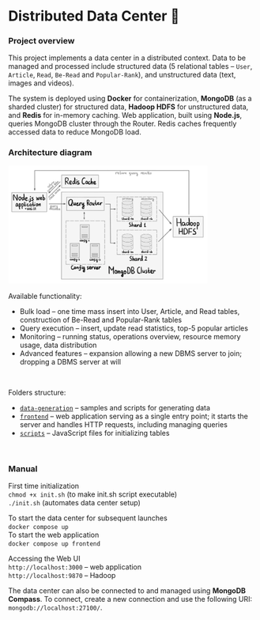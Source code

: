 # Distributed Data Center 💾 

### Project overview
This project implements a data center in a distributed context. Data to be managed and processed include structured data (5 relational tables – `User`, `Article`, `Read`, `Be-Read` and `Popular-Rank`), and unstructured data (text, images and videos).

The system is deployed using __Docker__ for containerization, __MongoDB__ (as a sharded cluster) for structured data, __Hadoop HDFS__ for unstructured data, and __Redis__ for in-memory caching. Web application, built using __Node.js__, queries MongoDB cluster through the Router. Redis caches frequently accessed data to reduce MongoDB load.  


### Architecture diagram

<img src="diagram.jpg" width="80%" height="45%">

<br />

Available functionality:
- Bulk load – one time mass insert into User, Article, and Read tables, construction of Be-Read and Popular-Rank tables
- Query execution – insert, update read statistics, top-5 popular articles
- Monitoring – running status, operations overview, resource memory usage, data distribution
- Advanced features – expansion allowing a new DBMS server to join; dropping a DBMS server at will

<br />

Folders structure:
- [`data-generation`](./data-generation) – samples and scripts for generating data
- [`frontend`](./frontend) – web application serving as a single entry point; it starts the server and handles HTTP requests, including managing queries
- [`scripts`](./scripts) – JavaScript files for initializing tables

<br />

### Manual
First time initialization <br />
`chmod +x init.sh` (to make init.sh script executable) <br />
`./init.sh` (automates data center setup)

To start the data center for subsequent launches <br />
`docker compose up` <br />
To start the web application <br />
`docker compose up frontend`

Accessing the Web UI <br />
`http://localhost:3000` – web application <br />
`http://localhost:9870` – Hadoop

The data center can also be connected to and managed using __MongoDB Compass__. To connect, create a new connection and use the following URI: `mongodb://localhost:27100/`.